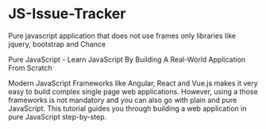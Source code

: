 # JS-Issue-Tracker
Pure javascript application that does not use frames only libraries like jquery, bootstrap and Chance

Pure JavaScript - Learn JavaScript By Building A Real-World Application From Scratch

Modern JavaScript Frameworks like Angular, React and Vue.js makes it very easy to build complex single page web applications. However, using a those frameworks is not mandatory and you can also go with plain and pure JavaScript. This tutorial guides you through building a web application in pure JavaScript step-by-step.
